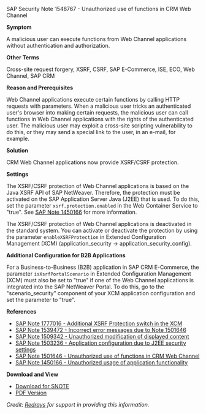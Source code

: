 SAP Security Note 1548767 - Unauthorized use of functions in CRM Web Channel

**Symptom**

A malicious user can execute functions from Web Channel applications without authentication and authorization.

**Other Terms**

Cross-site request forgery, XSRF, CSRF, SAP E-Commerce, ISE, ECO, Web Channel, SAP CRM

**Reason and Prerequisites**

Web Channel applications execute certain functions by calling HTTP requests with parameters. When a malicious user tricks an authenticated user's browser into making certain requests, the malicious user can call functions in Web Channel applications with the rights of the authenticated user. The malicious user may exploit a cross-site scripting vulnerability to do this, or they may send a special link to the user, in an e-mail, for example.

**Solution**

CRM Web Channel applications now provide XSRF/CSRF protection.

**Settings**

The XSRF/CSRF protection of Web Channel applications is based on the Java XSRF API of SAP NetWeaver. Therefore, the protection must be activated on the SAP Application Server Java (J2EE) that is used. To do this, set the parameter `xsrf.protection.enabled` in the Web Container Service to "true". See [SAP Note 1450166](https://me.sap.com/notes/1450166) for more information.

The XSRF/CSRF protection of Web Channel applications is deactivated in the standard system. You can activate or deactivate the protection by using the parameter `enableXSRFProtection` in Extended Configuration Management (XCM) (application_security -> application_security_config).

**Additional Configuration for B2B Applications**

For a Business-to-Business (B2B) application in SAP CRM E-Commerce, the parameter `isXsrfPortalScenario` in Extended Configuration Management (XCM) must also be set to "true" if one of the Web Channel applications is integrated into the SAP NetWeaver Portal. To do this, go to the "scenario_security" component of your XCM application configuration and set the parameter to "true".

**References**

- [SAP Note 1777016 - Additional XSRF Protection switch in the XCM](https://me.sap.com/notes/1777016)
- [SAP Note 1539472 - Incorrect error messages due to Note 1501646](https://me.sap.com/notes/1539472)
- [SAP Note 1509342 - Unauthorized modification of displayed content](https://me.sap.com/notes/1509342)
- [SAP Note 1503236 - Application configuration due to J2EE security settings](https://me.sap.com/notes/1503236)
- [SAP Note 1501646 - Unauthorized use of functions in CRM Web Channel](https://me.sap.com/notes/1501646)
- [SAP Note 1450166 - Unauthorized usage of application functionality](https://me.sap.com/notes/1450166)

**Download and View**

- [Download for SNOTE](https://notesdownloads.sap.com/note/0040000017162382017)
- [PDF Version](https://userapps.support.sap.com/sap/support/sfm/notes/0001548767?language=en-US&token=E20FEBE43553D1D15AF61A22C801CEEC)

*Credit: [Redrays](https://redrays.io) for support in providing this information.*